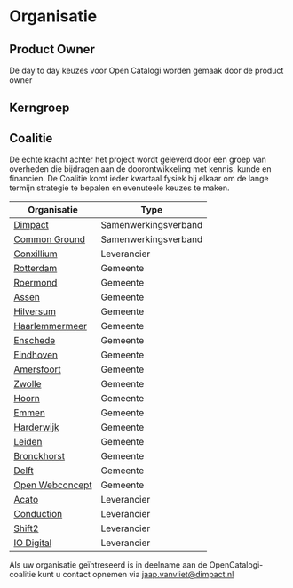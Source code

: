 # Organisatie


## Product Owner
De day to day keuzes voor Open Catalogi worden gemaak door de product owner

## Kerngroep

## Coalitie
De echte kracht achter het project wordt geleverd door een groep van overheden die bijdragen aan de doorontwikkeling met kennis, kunde en financien. De Coalitie komt ieder kwartaal fysiek bij elkaar om de lange termijn strategie te bepalen en evenuteele keuzes te maken.


| Organisatie                                         | Type                 | 
|-----------------------------------------------------|----------------------|
| [Dimpact](https://www.dimpact.nl)                   | Samenwerkingsverband |
| [Common Ground](https://commonground.nl/)           | Samenwerkingsverband | 
| [Conxillium](https://www.conxillium.com)            | Leverancier          |
| [Rotterdam](https://www.rotterdam.nl)               | Gemeente             | 
| [Roermond](https://www.roermond.nl)                 | Gemeente             | 
| [Assen](https://www.assen.nl)                       | Gemeente             | 
| [Hilversum](https://www.hilversum.nl)               | Gemeente             | 
| [Haarlemmermeer](https://haarlemmermeergemeente.nl) | Gemeente             | 
| [Enschede](https://www.enschede.nl)                 | Gemeente             | 
| [Eindhoven](https://www.eindhoven.nl)               | Gemeente             |
| [Amersfoort](https://www.amersfoort.nl)             | Gemeente             | 
| [Zwolle](https://www.zwolle.nl)                     | Gemeente             | 
| [Hoorn](https://www.hoorn.nl)                       | Gemeente             | 
| [Emmen](https://www.emmen.nl)                       | Gemeente             | 
| [Harderwijk](https://www.harderwijk.nl)             | Gemeente             | 
| [Leiden](https://gemeente.leiden.nl)                | Gemeente             | 
| [Bronckhorst](https://www.bronckhorst.nl)           | Gemeente             | 
| [Delft](https://www.delft.nl)                       | Gemeente             | 
| [Open Webconcept](https://openwebconcept.nl/)       | Gemeente             | 
| [Acato](https://www.acato.nl)                       | Leverancier          | 
| [Conduction](https://www.conduction.nl)             | Leverancier          | 
| [Shift2](https://www.shift2.nl/)                    | Leverancier          | 
| [IO Digital](https://www.iodigital.com/nl/home)     | Leverancier          | 


Als uw organisatie geïntreseerd is in deelname aan de OpenCatalogi-coalitie kunt u contact opnemen via [jaap.vanvliet@dimpact.nl](mailto:jaap.vanvliet@dimpact.nl)